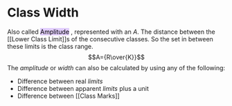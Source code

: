 # Class Width
Also called <mark style="background: #D2B3FFA6;">Amplitude</mark> , represented with an $A$.
The distance between the [[Lower Class Limit]]s of the consecutive classes. So the set in between these limits is the class range.
$$A={R\over{K}}$$
The *amplitude* or *width* can also be calculated by using any of the following:
- Difference between real *limits*
- Difference between apparent *limits* plus a unit
- Difference between [[Class Marks]]